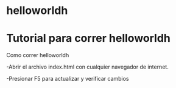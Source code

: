 # helloworldh
# Tutorial para correr helloworldh

Como correr helloworldh

-Abrir el archivo index.html con cualquier navegador de internet.

-Presionar F5 para actualizar y verificar cambios


 